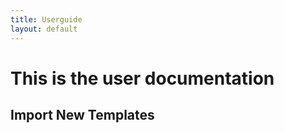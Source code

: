 ```yaml
---
title: Userguide
layout: default
---
```


# This is the user documentation
## Import New Templates

